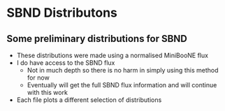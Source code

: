 # SBND Distributons
Some preliminary distributions for SBND 
------------------------------------------------------------------------------------------
- These distributions were made using a normalised MiniBooNE flux
- I do have access to the SBND flux
    - Not in much depth so there is no harm in simply using this method for now
    - Eventually will get the full SBND flux information and will continue with this work
- Each file plots a different selection of distributions
